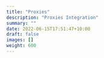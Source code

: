 ```yaml
---
title: "Proxies"
description: "Proxies Integration"
summary: ""
date: 2022-06-15T17:51:47+10:00
draft: false
images: []
weight: 600
---
```

